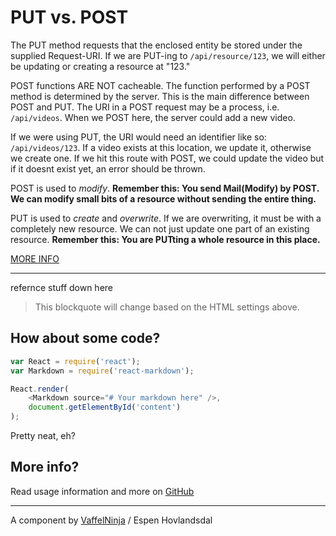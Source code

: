 # PUT vs. POST



The PUT method requests that the enclosed entity be stored under the supplied Request-URI. If we are PUT-ing to `/api/resource/123`, we will either be updating or creating a resource at "123." 

POST functions ARE NOT cacheable. The function performed by a POST method is determined by the server. This is the main difference between POST and PUT. The URI in a POST request may be a process, i.e. `/api/videos`. When we POST here, the server could add a new video.

If we were using PUT, the URI would need an identifier like so: `/api/videos/123`. If a video exists at this location, we update it, otherwise we create one. If we hit this route with POST, we could update the video but if it doesnt exist yet, an error should be thrown. 

POST is used to *modify*.
**Remember this: You send Mail(Modify) by POST. We can modify small bits of a resource without sending the entire thing.**

PUT is used to *create* and *overwrite*. If we are overwriting, it must be with a completely new resource. We can not just update one part of an existing resource. 
**Remember this: You are PUTting a whole resource in this place.**

[MORE INFO](http://stackoverflow.com/questions/630453/put-vs-post-in-rest)

-----




refernce stuff down here


<blockquote>
    This blockquote will change based on the HTML settings above.
</blockquote>

## How about some code?
```js
var React = require('react');
var Markdown = require('react-markdown');

React.render(
    <Markdown source="# Your markdown here" />,
    document.getElementById('content')
);
```

Pretty neat, eh?

## More info?

Read usage information and more on [GitHub](//github.com/rexxars/react-markdown)

---------------

A component by [VaffelNinja](http://vaffel.ninja) / Espen Hovlandsdal
